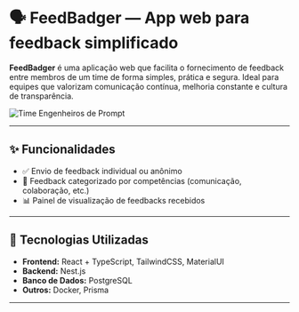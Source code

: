 # 🗣️ FeedBadger — App web para feedback simplificado

**FeedBadger** é uma aplicação web que facilita o fornecimento de feedback entre membros de um time de forma simples, prática e segura. Ideal para equipes que valorizam comunicação contínua, melhoria constante e cultura de transparência.

![Time Engenheiros de Prompt](docs/screenshot.png) 

---

## ✨ Funcionalidades

- ✅ Envio de feedback individual ou anônimo
- 💬 Feedback categorizado por competências (comunicação, colaboração, etc.)
- 📊 Painel de visualização de feedbacks recebidos

---

## 🧰 Tecnologias Utilizadas

- **Frontend:** React + TypeScript, TailwindCSS, MaterialUI
- **Backend:** Nest.js
- **Banco de Dados:** PostgreSQL
- **Outros:** Docker, Prisma

---

